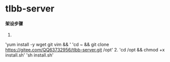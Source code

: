 # tlbb-server

#### 架设步骤
1.
'yum install -y wget git vim && \'
'cd ~ && git clone https://gitee.com/QQ63732956/tlbb-server.git /opt'
2.
'cd /opt && chmod +x install.sh'
'sh install.sh'